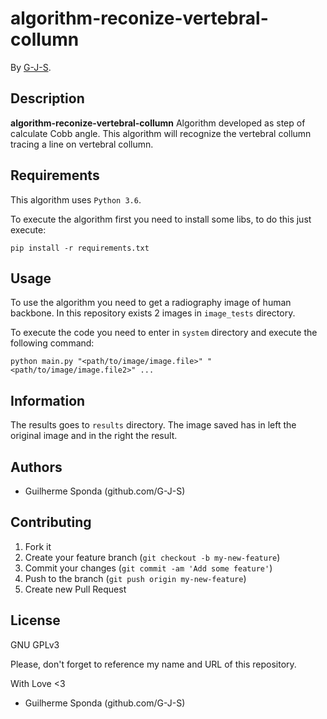 # algorithm-reconize-vertebral-collumn
By [G-J-S](github.com/G-J-S).

## Description
**algorithm-reconize-vertebral-collumn** 
Algorithm developed as step of calculate Cobb angle. 
This algorithm will recognize the vertebral collumn tracing a line on vertebral collumn.

## Requirements
This algorithm uses `Python 3.6`. 

To execute the algorithm first you need to install some libs, to do this just execute:

```console
pip install -r requirements.txt
```

## Usage

To use the algorithm you need to get a radiography image of human backbone.
In this repository exists 2 images in `image_tests` directory.

To execute the code you need to enter in `system` directory and execute the following command:
```console
python main.py "<path/to/image/image.file>" "<path/to/image/image.file2>" ...
```

## Information

The results goes to `results` directory. The image saved has in left the original image and in the right the result.

## Authors

* Guilherme Sponda (github.com/G-J-S)

## Contributing

1. Fork it
2. Create your feature branch (`git checkout -b my-new-feature`)
3. Commit your changes (`git commit -am 'Add some feature'`)
4. Push to the branch (`git push origin my-new-feature`)
5. Create new Pull Request


## License
GNU GPLv3 

Please, don't forget to reference my name and URL of this repository.

With Love <3
* Guilherme Sponda (github.com/G-J-S)
